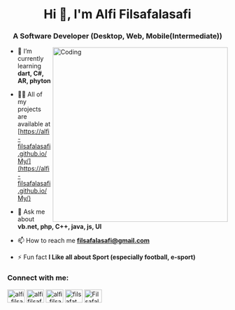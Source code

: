 <h1 align="center">Hi 👋, I'm Alfi Filsafalasafi</h1>
<h3 align="center">A Software Developer (Desktop, Web, Mobile(Intermediate))</h3>
<img align="right" alt="Coding" width="400" src="https://github-readme-stats.vercel.app/api/top-langs/?username=Alfi-filsafalasafi&layout=compact">

- 🌱 I’m currently learning **dart, C#, AR, phyton**

- 👨‍💻 All of my projects are available at [https://alfi-filsafalasafi.github.io/My/](https://alfi-filsafalasafi.github.io/My/)

- 💬 Ask me about **vb.net, php, C++, java, js, UI**

- 📫 How to reach me **filsafalasafi@gmail.com**

- ⚡ Fun fact **I Like all about Sport (especially football, e-sport)**

<h3 align="left">Connect with me:</h3>
<p align="left">
<a href="https://twitter.com/alfi_filsafat" target="blank"><img align="center" src="https://raw.githubusercontent.com/rahuldkjain/github-profile-readme-generator/master/src/images/icons/Social/twitter.svg" alt="alfi_filsafat" height="30" width="40" /></a>
<a href="https://fb.com/alfi filsafalasafi" target="blank"><img align="center" src="https://raw.githubusercontent.com/rahuldkjain/github-profile-readme-generator/master/src/images/icons/Social/facebook.svg" alt="alfi filsafalasafi" height="30" width="40" /></a>
<a href="https://instagram.com/alfi_filsafat" target="blank"><img align="center" src="https://raw.githubusercontent.com/rahuldkjain/github-profile-readme-generator/master/src/images/icons/Social/instagram.svg" alt="alfi_filsafat" height="30" width="40" /></a>
<a href="https://dribbble.com/filsafa" target="blank"><img align="center" src="https://raw.githubusercontent.com/rahuldkjain/github-profile-readme-generator/master/src/images/icons/Social/dribbble.svg" alt="filsafat" height="30" width="40" /></a>
<a href="https://discord.gg/Filsafalasafi#9154" target="blank"><img align="center" src="https://raw.githubusercontent.com/rahuldkjain/github-profile-readme-generator/master/src/images/icons/Social/discord.svg" alt="Filsafalasafi#9154" height="30" width="40" /></a>
</p>


